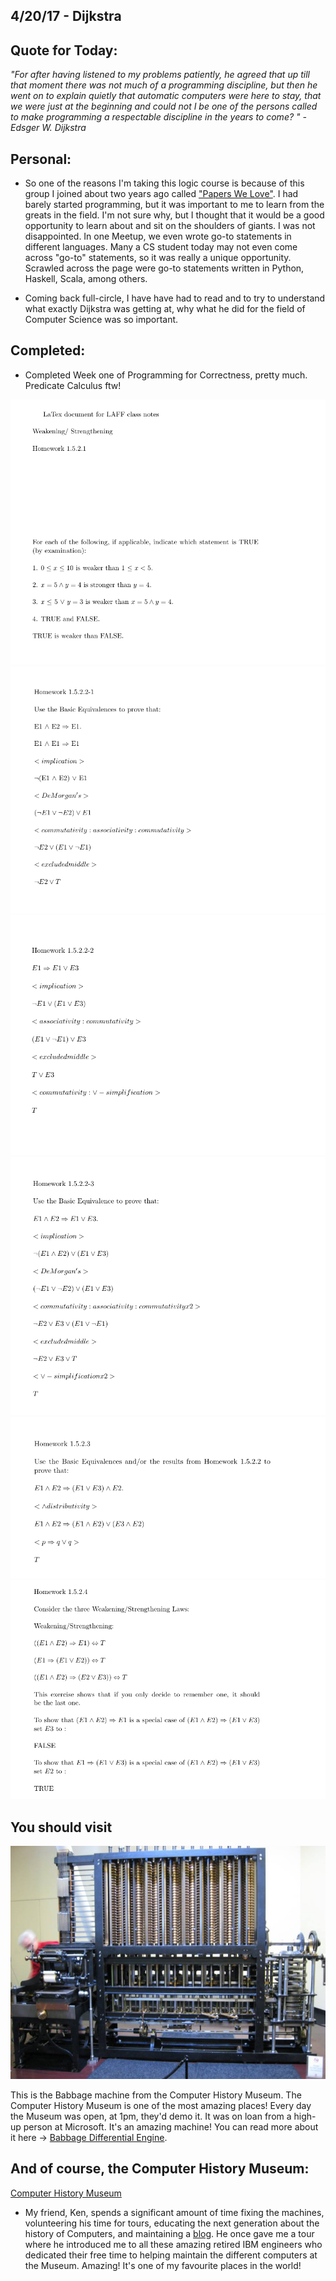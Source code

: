## 4/20/17 - Dijkstra


## Quote for Today: 



_"For after having listened to my problems patiently, he agreed that up till that moment
   there was not much of a programming discipline, but then he went on to explain quietly that automatic computers were here to stay, 
   that we were just at the beginning and could not I be one of the persons called to make programming a respectable discipline in
   the years to come? " - Edsger W. Dijkstra_




## Personal:


- So one of the reasons I'm taking this logic course is because of this group I joined about two years ago
  called ["Papers We Love"](https://www.meetup.com/Papers-We-Love-LA/?scroll=true).
  I had barely started programming, but it was important to me to learn from
  the greats in the field. I'm not sure why, but I thought that it would be a good opportunity to learn
  about and sit on the shoulders of giants. I was not disappointed.
  In one Meetup, we even wrote go-to statements in different languages. Many a CS student today may not even 
  come across "go-to" statements, so it was really a unique opportunity. Scrawled across the page were 
  go-to statements written in Python, Haskell, Scala, among others. 
  
- Coming back full-circle, I have have had to read and to try to understand what exactly Dijkstra was getting at,
  why what he did for the field of Computer Science was so important. 
  
  
  
  
## Completed: 

- Completed Week one of Programming for Correctness, pretty much. Predicate Calculus ftw!

![latex2_001](/images/latex2_001.png)
![latex2_002](/images/latex2_002.png)
![latex2_003](/images/latex2_003.png)
![latex2_004](/images/latex2_004.png)
![latex2_005a](/images/latex2_005a.png)
![latex2_005b](/images/latex2_005b.png)
  
  
## You should visit 



![babbage](/images/babbage.png)


This is the Babbage machine from the Computer History Museum.
The Computer History Museum is one of the most amazing places!
Every day the Museum was open, at 1pm, they'd demo it.
It was on loan from a high-up person at Microsoft. It's an amazing machine!
You can read more about it here ->  [Babbage Differential Engine](http://www.computerhistory.org/babbage/).


## And of course, the Computer History Museum:

[Computer History Museum](http://www.computerhistory.org/) 



- My friend, Ken, spends a significant amount of time fixing the machines, volunteering his time for tours,
  educating the next generation about the history of Computers, and maintaining a [blog](http://www.righto.com/).
  He once gave me a tour where he introduced me to all these amazing retired IBM engineers who dedicated their 
  free time to helping maintain the different computers at the Museum. Amazing! It's one of my favourite places
  in the world!
